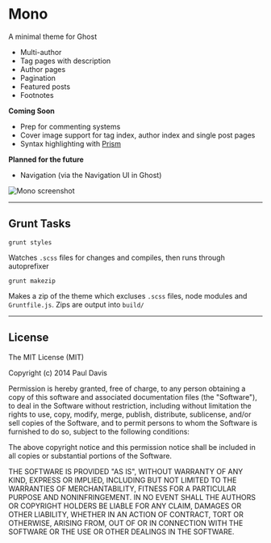 # Mono

A minimal theme for Ghost

* Multi-author
* Tag pages with description
* Author pages
* Pagination
* Featured posts
* Footnotes

**Coming Soon**

* Prep for commenting systems
* Cover image support for tag index, author index and single post pages
* Syntax highlighting with [Prism](http://prismjs.com/)

**Planned for the future**

* Navigation (via the Navigation UI in Ghost)

![Mono screenshot](http://i.imgur.com/uiPRlzB.jpg)

---

## Grunt Tasks

```
grunt styles
```

Watches `.scss` files for changes and compiles, then runs through autoprefixer

```
grunt makezip
```

Makes a zip of the theme which excluses `.scss` files, node modules and `Gruntfile.js`.
Zips are output into `build/`

---

## License

The MIT License (MIT)

Copyright (c) 2014 Paul Davis

Permission is hereby granted, free of charge, to any person obtaining a copy
of this software and associated documentation files (the "Software"), to deal
in the Software without restriction, including without limitation the rights
to use, copy, modify, merge, publish, distribute, sublicense, and/or sell
copies of the Software, and to permit persons to whom the Software is
furnished to do so, subject to the following conditions:

The above copyright notice and this permission notice shall be included in all
copies or substantial portions of the Software.

THE SOFTWARE IS PROVIDED "AS IS", WITHOUT WARRANTY OF ANY KIND, EXPRESS OR
IMPLIED, INCLUDING BUT NOT LIMITED TO THE WARRANTIES OF MERCHANTABILITY,
FITNESS FOR A PARTICULAR PURPOSE AND NONINFRINGEMENT. IN NO EVENT SHALL THE
AUTHORS OR COPYRIGHT HOLDERS BE LIABLE FOR ANY CLAIM, DAMAGES OR OTHER
LIABILITY, WHETHER IN AN ACTION OF CONTRACT, TORT OR OTHERWISE, ARISING FROM,
OUT OF OR IN CONNECTION WITH THE SOFTWARE OR THE USE OR OTHER DEALINGS IN THE
SOFTWARE.